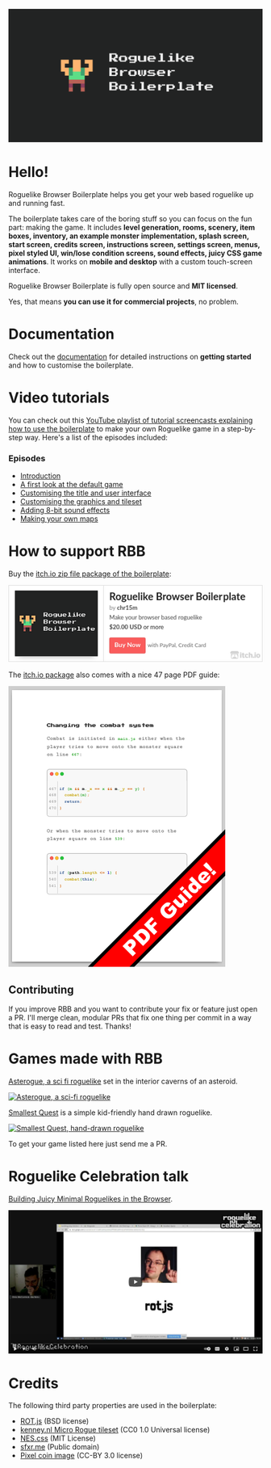 ![Rogulike Browser Boilerplate header](header.png)

# Hello!

Roguelike Browser Boilerplate helps you get your web based roguelike up and running fast.

The boilerplate takes care of the boring stuff so you can focus on the fun part: making the game.
It includes **level generation, rooms, scenery, item boxes, inventory, an example monster implementation, splash screen, start screen, credits screen, instructions screen, settings screen, menus, pixel styled UI, win/lose condition screens, sound effects, juicy CSS game animations**. It works on **mobile and desktop** with a custom touch-screen interface.

Roguelike Browser Boilerplate is fully open source and **MIT licensed**.

Yes, that means **you can use it for commercial projects**, no problem.

# Documentation

Check out the [documentation](./Documentation.md) for detailed instructions on **getting started** and how to customise the boilerplate.

# Video tutorials

You can check out this [YouTube playlist of tutorial screencasts explaining how to use the boilerplate](https://www.youtube.com/playlist?list=PL5dyN9XHelZOl2yTZQu9IA4SQFcA3giac) to make your own Roguelike game in a step-by-step way. Here's a list of the episodes included:

### Episodes

- [Introduction](https://www.youtube.com/watch?v=28dvHfd4fIU&list=PL5dyN9XHelZOl2yTZQu9IA4SQFcA3giac&index=2&t=0s)
- [A first look at the default game](https://www.youtube.com/watch?v=d1zhoXwOdtQ&list=PL5dyN9XHelZOl2yTZQu9IA4SQFcA3giac&index=3&t=0s)
- [Customising the title and user interface](https://www.youtube.com/watch?v=U4rfM3ksF9c&list=PL5dyN9XHelZOl2yTZQu9IA4SQFcA3giac&index=4&t=0s)
- [Customising the graphics and tileset](https://www.youtube.com/watch?v=kto78PSTMkw&list=PL5dyN9XHelZOl2yTZQu9IA4SQFcA3giac&index=5&t=0s)
- [Adding 8-bit sound effects](https://www.youtube.com/watch?v=JYr7LkKlzK0&list=PL5dyN9XHelZOl2yTZQu9IA4SQFcA3giac&index=5)
- [Making your own maps](https://www.youtube.com/watch?v=m62UM2SRHUA&list=PL5dyN9XHelZOl2yTZQu9IA4SQFcA3giac&index=6)

# How to support RBB

Buy the [itch.io zip file package of the boilerplate](https://chr15m.itch.io/roguelike-browser-boilerplate):

[![Roguelike Browser Boilerplate itch page](./screenshots/itch-embed.png)](https://chr15m.itch.io/roguelike-browser-boilerplate)

The [itch.io package](https://chr15m.itch.io/roguelike-browser-boilerplatae) also comes with a nice 47 page PDF guide:

![PDF Guide thumbnail](./screenshots/PDF.png)

## Contributing

If you improve RBB and you want to contribute your fix or feature just open a PR.
I'll merge clean, modular PRs that fix one thing per commit in a way that is easy to read and test.
Thanks!

# Games made with RBB

[Asterogue, a sci fi roguelike](https://asterogue.space) set in the interior caverns of an asteroid.

[![Asterogue, a sci-fi roguelike](https://img.itch.zone/aW1hZ2UvNzYwMDkxLzQ0ODg4MTMuZ2lm/347x500/aTDwJZ.gif)](https://chr15m.itch.io/asterogue)

[Smallest Quest](https://thepunkcollective.itch.io/smallest-quest) is a simple kid-friendly hand drawn roguelike.

[![Smallest Quest, hand-drawn roguelike](https://img.itch.zone/aW1hZ2UvMTA2NjE3MS82ODkwMDM4LmdpZg==/347x500/XdzY%2BJ.gif)](https://thepunkcollective.itch.io/smallest-quest)

To get your game listed here just send me a PR.

# Roguelike Celebration talk

[Building Juicy Minimal Roguelikes in the Browser](https://www.youtube.com/watch?v=dJbUmDsyJRw).

[![Roguelike Celebration Video thumbnail](./screenshots/roguelike-celebration-video-thumbnail.png)](https://www.youtube.com/watch?v=dJbUmDsyJRw)

# Credits

The following third party properties are used in the boilerplate:

 * [ROT.js](https://ondras.github.io/rot.js/hp/) (BSD license)
 * [kenney.nl Micro Rogue tileset](https://kenney.nl/assets/micro-roguelike) (CC0 1.0 Universal license)
 * [NES.css](https://nostalgic-css.github.io/NES.css/) (MIT License)
 * [sfxr.me](https://sfxr.me) (Public domain)
 * [Pixel coin image](https://opengameart.org/content/spinning-pixel-coin-0) (CC-BY 3.0 license)

